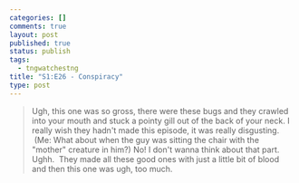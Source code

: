 ```yaml
--- 
categories: []
comments: true
layout: post
published: true
status: publish
tags: 
  - tngwatchestng
title: "S1:E26 - Conspiracy"
type: post
---
```

<blockquote>Ugh, this one was so gross, there were these bugs and they crawled into your mouth and stuck a pointy gill out of the back of your neck. I really wish they hadn't made this episode, it was really disgusting.  (Me: What about when the guy was sitting the chair with the "mother" creature in him?) No! I don't wanna think about that part. Ughh.  They made all these good ones with just a little bit of blood and then this one was ugh, too much.</blockquote>
